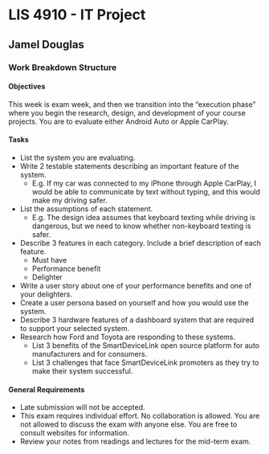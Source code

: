 # LIS 4910 - IT Project

## Jamel Douglas

### Work Breakdown Structure

#### Objectives
This week is exam week, and then we transition into the “execution phase” where you begin the research, design, and development of your course projects.
You are to evaluate either Android Auto or Apple CarPlay.

#### Tasks
- List the system you are evaluating.
- Write 2 testable statements describing an important feature of the system.
    + E.g. If my car was connected to my iPhone through Apple CarPlay, I would be able to communicate by text without typing, and this would make my driving safer.
- List the assumptions of each statement. 
    + E.g. The design idea assumes that keyboard texting while driving is dangerous, but we need to know whether non-keyboard texting is safer.
- Describe 3 features in each category. Include a brief description of each feature.
    + Must have
    + Performance benefit
    + Delighter
- Write a user story about one of your performance benefits and one of your delighters.
- Create a user persona based on yourself and how you would use the system.
- Describe 3 hardware features of a dashboard system that are required to support your selected system.
- Research how Ford and Toyota are responding to these systems. 
    + List 3 benefits of the SmartDeviceLink open source platform for auto manufacturers and for consumers.
    + List 3 challenges that face SmartDeviceLink promoters as they try to make their system successful.


#### General Requirements
- Late submission will not be accepted.
- This exam requires individual effort. No collaboration is allowed. You are not allowed to discuss the exam with anyone else. You are free to consult websites for information.
- Review your notes from readings and lectures for the mid-term exam.
